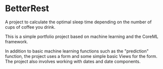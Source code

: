 # BetterRest

A project to calculate the optimal sleep time depending on the number of cups of coffee you drink.

This is a simple portfolio project based on machine learning and the CoreML framework.

In addition to basic machine learning functions such as the "prediction" function, the project uses a form and some simple basic Views for the form. The project also involves working with dates and date components.
